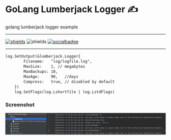 # GoLang Lumberjack Logger ✍️
golang lumberjack logger example

---
[![shields](https://img.shields.io/badge/made%20with-go-blue?logo=go&style=for-the-badge&logoColor=white)](https://golang.org) ![shields](https://img.shields.io/badge/License-GPL-green.svg?logo=read-the-docs&style=for-the-badge&logoColor=white)
[![socialbadge](https://img.shields.io/twitter/follow/yakutozcan.svg?style=social)](https://twitter.com/yakutozcan)

---

```  
log.SetOutput(&lumberjack.Logger{
		Filename:   "log/logfile.log",
		MaxSize:    1, // megabytes
		MaxBackups: 10,
		MaxAge:     90,   //days
		Compress:   true, // disabled by default
	})
	log.SetFlags(log.Lshortfile | log.LstdFlags)
```

### Screenshot 

![goLumberjackLogger](https://github.com/yakutozcan/goLumberjackLogger/blob/main/screen.png?raw=true)

